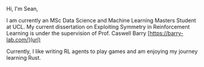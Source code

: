 Hi, I'm Sean, 

I am currently an MSc Data Science and Machine Learning Masters Student at UCL. My current dissertation on Exploiting Symmetry in Reinforcement Learning is under the supervision of Prof. Caswell Barry [https://barry-lab.com/](url) 

Currently, I like writing RL agents to play games and am enjoying my journey learning Rust.


<!--
**seancraven/seancraven** is a ✨ _special_ ✨ repository because its `README.md` (this file) appears on your GitHub profile.

Here are some ideas to get you started:

- 🔭 I’m currently working on ...
- 🌱 I’m currently learning ...
- 👯 I’m looking to collaborate on ...
- 🤔 I’m looking for help with ...
- 💬 Ask me about ...
- 📫 How to reach me: ...
- 😄 Pronouns: ...
- ⚡ Fun fact: ...
-->

